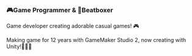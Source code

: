 ### 🎮Game Programmer & 🎤Beatboxer
Game developer creating adorable casual games! 🎮

Making game for 12 years with GameMaker Studio 2, now creating with Unity!🧑🏻‍💻

<!--
**badarang/badarang** is a ✨ _special_ ✨ repository because its `README.md` (this file) appears on your GitHub profile.

Here are some ideas to get you started:

- 🔭 I’m currently working on ...
- 🌱 I’m currently learning ...
- 👯 I’m looking to collaborate on ...
- 🤔 I’m looking for help with ...
- 💬 Ask me about ...
- 📫 How to reach me: ...
- 😄 Pronouns: ...
- ⚡ Fun fact: ...
-->
